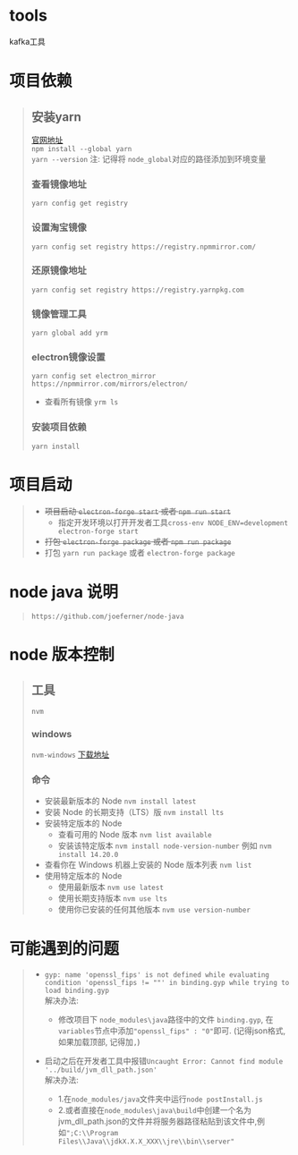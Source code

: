 # tools
kafka工具

# 项目依赖
>## 安装yarn
>[官网地址](https://yarn.bootcss.com/) <br>
> `npm install --global yarn` <br>
> `yarn --version`
> 注: 记得将 `node_global`对应的路径添加到环境变量
> ### 查看镜像地址
> `yarn config get registry`
> ### 设置淘宝镜像
> `yarn config set registry https://registry.npmmirror.com/`
> ### 还原镜像地址
> `yarn config set registry https://registry.yarnpkg.com`
> ### 镜像管理工具
> `yarn global add yrm`
> ### electron镜像设置
> `yarn config set electron_mirror https://npmmirror.com/mirrors/electron/`
>   - 查看所有镜像
>       `yrm ls`
> ### 安装项目依赖
> `yarn install`

# 项目启动
> - ~~项目启动 `electron-forge start` 或者 `npm run start`~~
>   - 指定开发环境以打开开发者工具`cross-env NODE_ENV=development electron-forge start`
> - ~~打包 `electron-forge package` 或者 `npm run package`~~
> - 打包 `yarn run package` 或者 `electron-forge package`

# node java 说明
> `https://github.com/joeferner/node-java`

# node 版本控制
> ## 工具
> `nvm`
> ### windows
> `nvm-windows`
> [下载地址](https://github.com/coreybutler/nvm-windows)
> <br>
> ### 命令
> - 安装最新版本的 Node
> `nvm install latest`
> - 安装 Node 的长期支持（LTS）版
> `nvm install lts`
> - 安装特定版本的 Node
>   - 查看可用的 Node 版本
>   `nvm list available`
>   - 安装该特定版本
>   `nvm install node-version-number` 例如 `nvm install 14.20.0`
> - 查看你在 Windows 机器上安装的 Node 版本列表
> `nvm list`
> - 使用特定版本的 Node
>   - 使用最新版本 `nvm use latest`
>   - 使用长期支持版本 `nvm use lts`
>   - 使用你已安装的任何其他版本 `nvm use version-number`

# 可能遇到的问题
> - `gyp: name 'openssl_fips' is not defined while evaluating condition 'openssl_fips != ""' in binding.gyp while trying to load binding.gyp` <br>
> 解决办法: 
>   - 修改项目下 `node_modules\java`路径中的文件 `binding.gyp`, 在`variables`节点中添加`"openssl_fips" : "0"`即可. (记得json格式, 如果加载顶部, 记得加`,`)
>
> 
> - 启动之后在开发者工具中报错`Uncaught Error: Cannot find module '../build/jvm_dll_path.json'` <br>
> 解决办法: 
>   - 1.在`node_modules/java`文件夹中运行`node postInstall.js` <br>
>   - 2.或者直接在`node_modules\java\build`中创建一个名为jvm_dll_path.json的文件并将服务器路径粘贴到该文件中,例如`";C:\\Program Files\\Java\\jdkX.X.X_XXX\\jre\\bin\\server"`